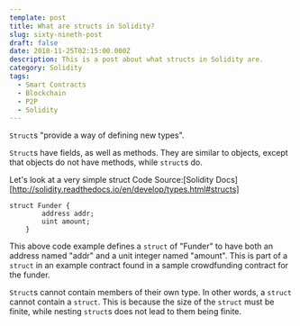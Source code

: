 ```yaml
---
template: post
title: What are structs in Solidity?
slug: sixty-nineth-post
draft: false
date: 2018-11-25T02:15:00.000Z
description: This is a post about what structs in Solidity are.
category: Solidity
tags:
  - Smart Contracts
  - Blockchain
  - P2P
  - Solidity
---
```


`Struct`s "provide a way of defining new types".

`Struct`s have fields, as well as methods. They are similar to objects, except that objects do not have methods, while `struct`s do. 

Let's look at a very simple struct Code Source:[Solidity Docs][http://solidity.readthedocs.io/en/develop/types.html#structs]

```
struct Funder {
        address addr;
        uint amount;
    }
```

This above code example defines a `struct` of "Funder" to have both 
an address named "addr" and a unit integer named "amount". This is part of a `struct` in an example contract found in a sample crowdfunding contract for the funder. 

`Struct`s cannot contain members of their own type. In other words, a `struct` cannot contain a `struct`. This is because the size of the `struct` must be finite, while nesting `struct`s does not lead to them being finite. 


